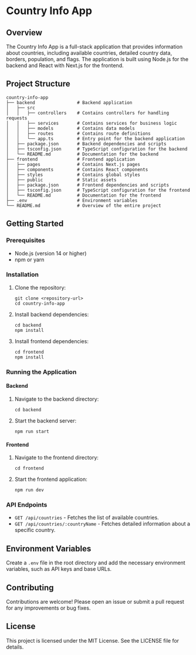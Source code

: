 # Country Info App

## Overview
The Country Info App is a full-stack application that provides information about countries, including available countries, detailed country data, borders, population, and flags. The application is built using Node.js for the backend and React with Next.js for the frontend.

## Project Structure
```
country-info-app
├── backend                # Backend application
│   ├── src
│   │   ├── controllers    # Contains controllers for handling requests
│   │   ├── services       # Contains services for business logic
│   │   ├── models         # Contains data models
│   │   ├── routes         # Contains route definitions
│   │   └── app.ts         # Entry point for the backend application
│   ├── package.json       # Backend dependencies and scripts
│   ├── tsconfig.json      # TypeScript configuration for the backend
│   └── README.md          # Documentation for the backend
├── frontend               # Frontend application
│   ├── pages              # Contains Next.js pages
│   ├── components         # Contains React components
│   ├── styles             # Contains global styles
│   ├── public             # Static assets
│   ├── package.json       # Frontend dependencies and scripts
│   ├── tsconfig.json      # TypeScript configuration for the frontend
│   └── README.md          # Documentation for the frontend
├── .env                   # Environment variables
└── README.md              # Overview of the entire project
```

## Getting Started

### Prerequisites
- Node.js (version 14 or higher)
- npm or yarn

### Installation

1. Clone the repository:
   ```
   git clone <repository-url>
   cd country-info-app
   ```

2. Install backend dependencies:
   ```
   cd backend
   npm install
   ```

3. Install frontend dependencies:
   ```
   cd frontend
   npm install
   ```

### Running the Application

#### Backend
1. Navigate to the backend directory:
   ```
   cd backend
   ```

2. Start the backend server:
   ```
   npm run start
   ```

#### Frontend
1. Navigate to the frontend directory:
   ```
   cd frontend
   ```

2. Start the frontend application:
   ```
   npm run dev
   ```

### API Endpoints
- `GET /api/countries` - Fetches the list of available countries.
- `GET /api/countries/:countryName` - Fetches detailed information about a specific country.

## Environment Variables
Create a `.env` file in the root directory and add the necessary environment variables, such as API keys and base URLs.

## Contributing
Contributions are welcome! Please open an issue or submit a pull request for any improvements or bug fixes.

## License
This project is licensed under the MIT License. See the LICENSE file for details.
